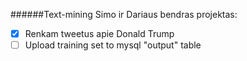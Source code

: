 ######Text-mining Simo ir Dariaus bendras projektas:

- [x] Renkam tweetus apie Donald Trump
- [ ] Upload training set to mysql "output" table
